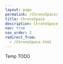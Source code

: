```yaml
---
layout: page
permalink: /ChronoSpace/
title: ChronoSpace
description: ChronoSpace
nav: true
nav_order: 2
redirect_from: 
  - /ChronoSpace.html
---
```

Temp TODO
